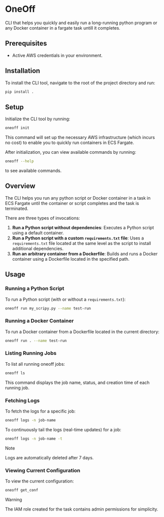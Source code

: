 # OneOff

CLI that helps you quickly and easily run a long-running python program or any Docker container in a fargate task untill it completes.

## Prerequisites

- Active AWS credentials in your environment.

## Installation

To install the CLI tool, navigate to the root of the project directory and run:

```bash
pip install .
```

## Setup

Initialize the CLI tool by running:

```bash
oneoff init
```

This command will set up the necessary AWS infrastructure (which incurs no cost) to enable you to quickly run containers in ECS Fargate.

After initialization, you can view available commands by running:

```bash
oneoff --help
```

to see available commands.

## Overview

The CLI helps you run any python script or Docker container in a task in ECS Fargate until the container or script completes and the task is terminated.

There are three types of invocations:

1. **Run a Python script without dependencies**: Executes a Python script using a default container.
2. **Run a Python script with a custom `requirements.txt` file**: Uses a `requirements.txt` file located at the same level as the script to install additional dependencies.
3. **Run an arbitrary container from a Dockerfile**: Builds and runs a Docker container using a Dockerfile located in the specified path.

## Usage

### Running a Python Script

To run a Python script (with or without a `requirements.txt`):

```bash
oneoff run my_scripy.py --name test-run
```

### Running a Docker Container

To run a Docker container from a Dockerfile located in the current directory:

```bash
oneoff run . --name test-run
```

### Listing Running Jobs

To list all running oneoff jobs:

```bash
oneoff ls
```

This command displays the job name, status, and creation time of each running job.

### Fetching Logs

To fetch the logs for a specific job:

```bash
oneoff logs -n job-name
```

To continuously tail the logs (real-time updates) for a job:

```bash
oneoff logs -n job-name -t
```

> [!NOTE]  
> Logs are automatically deleted after 7 days.

### Viewing Current Configuration

To view the current configuration:

```bash
oneoff get_conf
```

> [!WARNING]  
> The IAM role created for the task contains admin permissions for simplicity.
